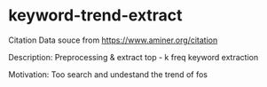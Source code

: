 # keyword-trend-extract

Citation Data souce 
from https://www.aminer.org/citation

Description: Preprocessing & extract top - k freq keyword extraction 

Motivation: Too search and undestand the trend of fos
